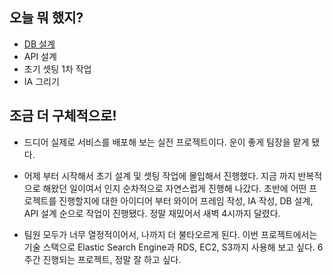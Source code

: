 ## 오늘 뭐 했지?

- [DB 설계](https://dbdiagram.io/d/617515946239e146477f8bc7)
- API 설계
- 초기 셋팅 1차 작업
- IA 그리기

## 조금 더 구체적으로!

- 드디어 실제로 서비스를 배포해 보는 실전 프로젝트이다. 운이 좋게 팀장을 맡게 됐다.
- 어제 부터 시작해서 초기 설계 및 셋팅 작업에 몰입해서 진행했다. 지금 까지 반복적으로 해왔던 일이여서 인지 순차적으로 자연스럽게 진행해 나갔다. 초반에 어떤 프로젝트를 진행할지에 대한 아이디어 부터 와이어 프레임 작성, IA 작성, DB 설계, API 설계 순으로 작업이 진행됐다. 정말 재밌어서 새벽 4시까지 달렸다.

- 팀원 모두가 너무 열정적이어서, 나까지 더 불타오르게 된다. 이번 프로젝트에서는 기술 스택으로 Elastic Search Engine과 RDS, EC2, S3까지 사용해 보고 싶다. 6주간 진행되는 프로젝트, 정말 잘 하고 싶다.
